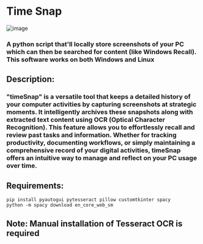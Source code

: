 # Time Snap

![image](https://github.com/RishiSpace/time_snap/assets/104022405/c72526d7-0c22-4fd4-9982-de039b983b3a)


### A python script that'll locally store screenshots of your PC which can then be searched for content (like Windows Recall). This software works on both Windows and Linux

## Description:

### "timeSnap" is a versatile tool that keeps a detailed history of your computer activities by capturing screenshots at strategic moments. It intelligently archives these snapshots along with extracted text content using OCR (Optical Character Recognition). This feature allows you to effortlessly recall and review past tasks and information. Whether for tracking productivity, documenting workflows, or simply maintaining a comprehensive record of your digital activities, timeSnap offers an intuitive way to manage and reflect on your PC usage over time.


## Requirements:

```
pip install pyautogui pytesseract pillow customtkinter spacy
python -m spacy download en_core_web_sm
```

## Note: Manual installation of Tesseract OCR is required
